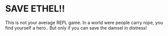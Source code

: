 <h1>SAVE ETHEL!!</h1>
  This is not your average REPL game.  
  In a world were people carry rope, you find yourself a hero..  
  But only if you can save the damsel in distress!
  
